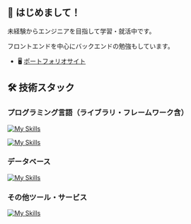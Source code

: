 ## 👋 はじめまして！

未経験からエンジニアを目指して学習・就活中です。

フロントエンドを中心にバックエンドの勉強もしています。

- 🖥 [ポートフォリオサイト](https://www.haruengineer.com/)

## 🛠️ 技術スタック

### プログラミング言語（ライブラリ・フレームワーク含）

[![My Skills](https://skillicons.dev/icons?i=html,css,js,ts,react,nextjs	)](https://skillicons.dev)

[![My Skills](https://skillicons.dev/icons?i=php,laravel,nodejs,express)](https://skillicons.dev)

### データベース

[![My Skills](https://skillicons.dev/icons?i=postgres,mongodb,mysql,prisma)](https://skillicons.dev)

### その他ツール・サービス

[![My Skills](https://skillicons.dev/icons?i=git,github,docker,firebase,supabase,vercel)](https://skillicons.dev)
